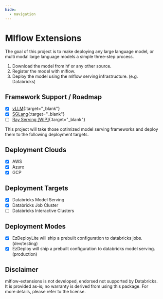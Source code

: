 ```yaml
---
hide:
  - navigation
---
```


# Mlflow Extensions

The goal of this project is to make deploying any large language model, or multi modal large language models
a simple three-step process.

1. Download the model from hf or any other source.
2. Register the model with mlflow.
3. Deploy the model using the mlflow serving infrastructure. (e.g. Databricks)

## Framework Support / Roadmap

- [x] [vLLM](https://github.com/vllm-project/vllm){:target="_blank"}
- [x] [SGLang](https://github.com/sgl-project/sglang){:target="_blank"}
- [ ] [Ray Serving [WIP]](https://github.com/ray-project/ray){:target="_blank"}

This project will take those optimized model serving frameworks and deploy them to the
following deployment targets.

## Deployment Clouds

- [x] AWS
- [x] Azure
- [x] GCP

## Deployment Targets

- [x] Databricks Model Serving
- [x] Databricks Job Cluster
- [ ] Databricks Interactive Clusters

## Deployment Modes

- [x] EzDeployLite will ship a prebuilt configuration to databricks jobs. (dev/testing)
- [x] EzDeploy will ship a prebuilt configuration to databricks model serving. (production)

## Disclaimer

mlflow-extensions is not developed, endorsed not supported by Databricks. It is provided as-is; no warranty is derived
from using this package.
For more details, please refer to the license.